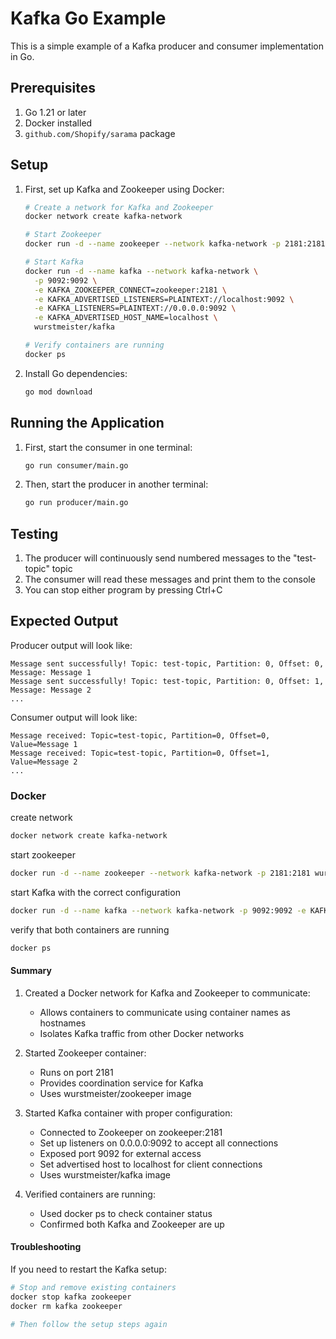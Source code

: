 # Kafka Go Example

This is a simple example of a Kafka producer and consumer implementation in Go.

## Prerequisites

1. Go 1.21 or later
2. Docker installed
3. `github.com/Shopify/sarama` package

## Setup

1. First, set up Kafka and Zookeeper using Docker:
   ```bash
   # Create a network for Kafka and Zookeeper
   docker network create kafka-network

   # Start Zookeeper
   docker run -d --name zookeeper --network kafka-network -p 2181:2181 wurstmeister/zookeeper

   # Start Kafka
   docker run -d --name kafka --network kafka-network \
     -p 9092:9092 \
     -e KAFKA_ZOOKEEPER_CONNECT=zookeeper:2181 \
     -e KAFKA_ADVERTISED_LISTENERS=PLAINTEXT://localhost:9092 \
     -e KAFKA_LISTENERS=PLAINTEXT://0.0.0.0:9092 \
     -e KAFKA_ADVERTISED_HOST_NAME=localhost \
     wurstmeister/kafka

   # Verify containers are running
   docker ps
   ```

2. Install Go dependencies:
   ```bash
   go mod download
   ```

## Running the Application

1. First, start the consumer in one terminal:
   ```bash
   go run consumer/main.go
   ```

2. Then, start the producer in another terminal:
   ```bash
   go run producer/main.go
   ```

## Testing

1. The producer will continuously send numbered messages to the "test-topic" topic
2. The consumer will read these messages and print them to the console
3. You can stop either program by pressing Ctrl+C

## Expected Output

Producer output will look like:
```
Message sent successfully! Topic: test-topic, Partition: 0, Offset: 0, Message: Message 1
Message sent successfully! Topic: test-topic, Partition: 0, Offset: 1, Message: Message 2
...
```

Consumer output will look like:
```
Message received: Topic=test-topic, Partition=0, Offset=0, Value=Message 1
Message received: Topic=test-topic, Partition=0, Offset=1, Value=Message 2
...
```

### Docker

create network
```bash
docker network create kafka-network
```

start zookeeper

```bash
docker run -d --name zookeeper --network kafka-network -p 2181:2181 wurstmeister/zookeeper
```

start Kafka with the correct configuration

```bash
docker run -d --name kafka --network kafka-network -p 9092:9092 -e KAFKA_ZOOKEEPER_CONNECT=zookeeper:2181 -e KAFKA_ADVERTISED_LISTENERS=PLAINTEXT://localhost:9092 -e KAFKA_LISTENERS=PLAINTEXT://0.0.0.0:9092 -e KAFKA_ADVERTISED_HOST_NAME=localhost wurstmeister/kafka
```

verify that both containers are running

```bash
docker ps
```

#### Summary 

1. Created a Docker network for Kafka and Zookeeper to communicate:
   - Allows containers to communicate using container names as hostnames
   - Isolates Kafka traffic from other Docker networks

2. Started Zookeeper container:
   - Runs on port 2181
   - Provides coordination service for Kafka
   - Uses wurstmeister/zookeeper image

3. Started Kafka container with proper configuration:
   - Connected to Zookeeper on zookeeper:2181
   - Set up listeners on 0.0.0.0:9092 to accept all connections
   - Exposed port 9092 for external access
   - Set advertised host to localhost for client connections
   - Uses wurstmeister/kafka image

4. Verified containers are running:
   - Used docker ps to check container status
   - Confirmed both Kafka and Zookeeper are up

#### Troubleshooting

If you need to restart the Kafka setup:

```bash
# Stop and remove existing containers
docker stop kafka zookeeper
docker rm kafka zookeeper

# Then follow the setup steps again
``` 